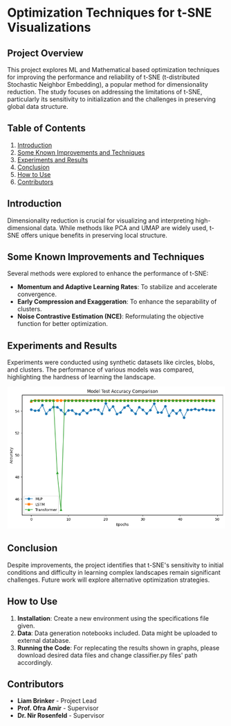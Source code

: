 # Optimization Techniques for t-SNE Visualizations

## Project Overview

This project explores ML and Mathematical based optimization techniques for improving the performance and reliability of t-SNE (t-distributed Stochastic Neighbor Embedding), a popular method for dimensionality reduction. The study focuses on addressing the limitations of t-SNE, particularly its sensitivity to initialization and the challenges in preserving global data structure.

## Table of Contents

1. [Introduction](#introduction)
2. [Some Known Improvements and Techniques](#improvements-and-techniques)
3. [Experiments and Results](#experiments-and-results)
4. [Conclusion](#conclusion)
5. [How to Use](#how-to-use)
6. [Contributors](#contributors) 
## Introduction

Dimensionality reduction is crucial for visualizing and interpreting high-dimensional data. While methods like PCA and UMAP are widely used, t-SNE offers unique benefits in preserving local structure.


## Some Known Improvements and Techniques

Several methods were explored to enhance the performance of t-SNE:

- **Momentum and Adaptive Learning Rates**: To stabilize and accelerate convergence.
- **Early Compression and Exaggeration**: To enhance the separability of clusters.
- **Noise Contrastive Estimation (NCE)**: Reformulating the objective function for better optimization.

## Experiments and Results

Experiments were conducted using synthetic datasets like circles, blobs, and clusters. The performance of various models was compared, highlighting the hardness of learning the landscape.

![Model Accuracy Comparison](results/Model_Accuracy_Comparison.png)

## Conclusion

Despite improvements, the project identifies that t-SNE's sensitivity to initial conditions and difficulty in learning complex landscapes remain significant challenges. Future work will explore alternative optimization strategies.

## How to Use

1. **Installation**: Create a new environment using the specifications file given.
2. **Data**: Data generation notebooks included. Data might be uploaded to external database.
3. **Running the Code**: For replecating the results shown in graphs, please download desired data files and change classifier.py files' path accordingly. 

## Contributors

- **Liam Brinker** - Project Lead
- **Prof. Ofra Amir** - Supervisor
- **Dr. Nir Rosenfeld** - Supervisor


